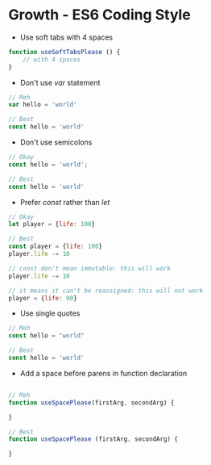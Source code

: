 # Growth - ES6 Coding Style


- Use soft tabs with 4 spaces
```js
function useSoftTabsPlease () {
    // with 4 spaces
}
```


- Don't use *var* statement
```js
// Meh
var hello = 'world'

// Best
const hello = 'world'
```


- Don't use semicolons
```js
// Okay
const hello = 'world';

// Best
const hello = 'world'
```


- Prefer *const* rather than *let*
```js
// Okay
let player = {life: 100}

// Best
const player = {life: 100}
player.life -= 10

// const don't mean immutable: this will work
player.life -= 10

// it means it can't be reassigned: this will not work
player = {life: 90}
```


- Use single quotes
```js
// Meh
const hello = "world"

// Best
const hello = 'world'
```


- Add a space before parens in function declaration
```js

// Meh
function useSpacePlease(firstArg, secondArg) {

}

// Best
function useSpacePlease (firstArg, secondArg) {

}
```
